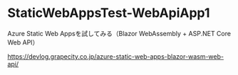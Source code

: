 # StaticWebAppsTest-WebApiApp1
Azure Static Web Appsを試してみる（Blazor WebAssembly + ASP.NET Core Web API）

https://devlog.grapecity.co.jp/azure-static-web-apps-blazor-wasm-web-api/
